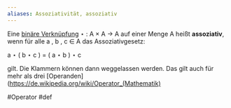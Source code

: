```yaml
---
aliases: Assoziativität, assoziativ
---
```


Eine [binäre Verknüpfung](https://de.wikipedia.org/wiki/Bin%C3%A4re_Verkn%C3%BCpfung "Binäre Verknüpfung") ⋆ : A × A → A auf einer Menge A heißt **assoziativ**, 
wenn für alle a , b , c ∈ A das Assoziativgesetz:

a ⋆ ( b ⋆ c ) = ( a ⋆ b ) ⋆ c 

gilt. Die Klammern können dann weggelassen werden. Das gilt auch für mehr als drei [Operanden](https://de.wikipedia.org/wiki/Operator_(Mathematik)

 #Operator #def